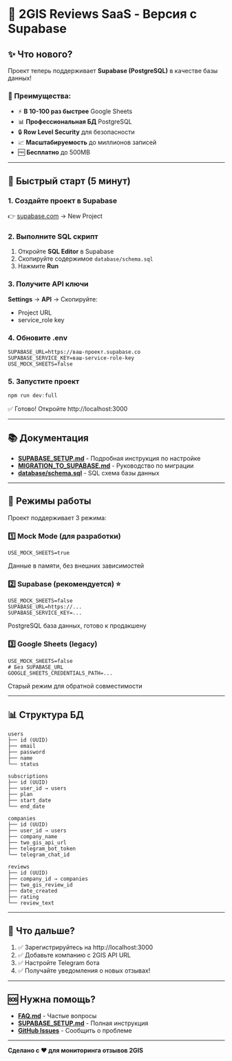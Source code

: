 # 🚀 2GIS Reviews SaaS - Версия с Supabase

## ✨ Что нового?

Проект теперь поддерживает **Supabase (PostgreSQL)** в качестве базы данных!

### 🎯 Преимущества:

- ⚡ **В 10-100 раз быстрее** Google Sheets
- 📊 **Профессиональная БД** PostgreSQL
- 🔒 **Row Level Security** для безопасности
- 📈 **Масштабируемость** до миллионов записей
- 🆓 **Бесплатно** до 500MB

---

## 🚀 Быстрый старт (5 минут)

### 1. Создайте проект в Supabase

👉 [supabase.com](https://supabase.com) → New Project

### 2. Выполните SQL скрипт

1. Откройте **SQL Editor** в Supabase
2. Скопируйте содержимое `database/schema.sql`
3. Нажмите **Run**

### 3. Получите API ключи

**Settings** → **API** → Скопируйте:

- Project URL
- service_role key

### 4. Обновите .env

```env
SUPABASE_URL=https://ваш-проект.supabase.co
SUPABASE_SERVICE_KEY=ваш-service-role-key
USE_MOCK_SHEETS=false
```

### 5. Запустите проект

```powershell
npm run dev:full
```

✅ Готово! Откройте http://localhost:3000

---

## 📚 Документация

- **[SUPABASE_SETUP.md](./SUPABASE_SETUP.md)** - Подробная инструкция по настройке
- **[MIGRATION_TO_SUPABASE.md](./MIGRATION_TO_SUPABASE.md)** - Руководство по миграции
- **[database/schema.sql](./database/schema.sql)** - SQL схема базы данных

---

## 🔄 Режимы работы

Проект поддерживает 3 режима:

### 1️⃣ Mock Mode (для разработки)

```env
USE_MOCK_SHEETS=true
```

Данные в памяти, без внешних зависимостей

### 2️⃣ Supabase (рекомендуется) ⭐

```env
USE_MOCK_SHEETS=false
SUPABASE_URL=https://...
SUPABASE_SERVICE_KEY=...
```

PostgreSQL база данных, готово к продакшену

### 3️⃣ Google Sheets (legacy)

```env
USE_MOCK_SHEETS=false
# Без SUPABASE_URL
GOOGLE_SHEETS_CREDENTIALS_PATH=...
```

Старый режим для обратной совместимости

---

## 📊 Структура БД

```
users
├── id (UUID)
├── email
├── password
├── name
└── status

subscriptions
├── id (UUID)
├── user_id → users
├── plan
├── start_date
└── end_date

companies
├── id (UUID)
├── user_id → users
├── company_name
├── two_gis_api_url
├── telegram_bot_token
└── telegram_chat_id

reviews
├── id (UUID)
├── company_id → companies
├── two_gis_review_id
├── date_created
├── rating
└── review_text
```

---

## 🎯 Что дальше?

1. ✅ Зарегистрируйтесь на http://localhost:3000
2. ✅ Добавьте компанию с 2GIS API URL
3. ✅ Настройте Telegram бота
4. ✅ Получайте уведомления о новых отзывах!

---

## 🆘 Нужна помощь?

- **[FAQ.md](./FAQ.md)** - Частые вопросы
- **[SUPABASE_SETUP.md](./SUPABASE_SETUP.md)** - Полная инструкция
- **[GitHub Issues](https://github.com/your-repo/issues)** - Сообщить о проблеме

---

**Сделано с ❤️ для мониторинга отзывов 2GIS**
